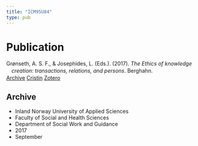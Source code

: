 ```yaml
---
title: "ICM95U84"
type: pub
---
```

<h1>Publication</h1>
<article id="csl-bib-container-ICM95U84" class="csl-bib-container">
  <div class="csl-bib-body" style="line-height: 1.35; padding-left: 1em; text-indent:-1em;">
  <div class="csl-entry">Gr&#xF8;nseth, A. S. F., &amp; Josephides, L. (Eds.). (2017). <i>The Ethics of knowledge creation: transactions, relations, and persons</i>. Berghahn.</div>
</div>
  <div class="csl-bib-buttons">
    <a href="#taxonomy-article-ICM95U84" class="csl-bib-button">Archive</a>
    <a href="https://app.cristin.no/results/show.jsf?id=1490727" alt="Cristin URL" class="csl-bib-button">Cristin</a>
    <a href="http://zotero.org/groups/5402882/items/ICM95U84" alt="Zotero URL" class="csl-bib-button">Zotero</a>
  </div>
  <div id="csl-bib-meta-container-ICM95U84"></div>
</article>
<div id="csl-bib-meta-ICM95U84" class="csl-bib-meta">
  <article id="taxonomy-article-ICM95U84" class="taxonomy-article">
    <h1>Archive</h1>
    <ul>
      <li>Inland Norway University of Applied Sciences</li>
      <li>Faculty of Social and Health Sciences</li>
      <li>Department of Social Work and Guidance</li>
      <li>2017</li>
      <li>September</li>
    </ul>
  </article>
</div>
